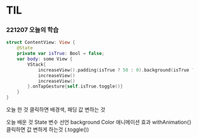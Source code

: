 #  TIL


### 221207 오늘의 학습

```swift
struct ContentView: View {
    @State
    private var isTrue: Bool = false;
    var body: some View {
        VStack{
            increaseView().padding(isTrue ? 50 : 0).background(isTrue ? Color(.blue) : Color(.white)).foregroundColor(isTrue ? .red : .black)
            increaseView()
            increaseView()
        }.onTapGesture{self.isTrue.toggle()}
    }
}
```
오늘 한 것
클릭하면 배경색, 패딩 값 변하는 것


오늘 배운 것 State
변수 선언
background Color
애니메이션 효과 withAnimation{} 
클릭하면 값 변하게 하는것 (.toggle())

